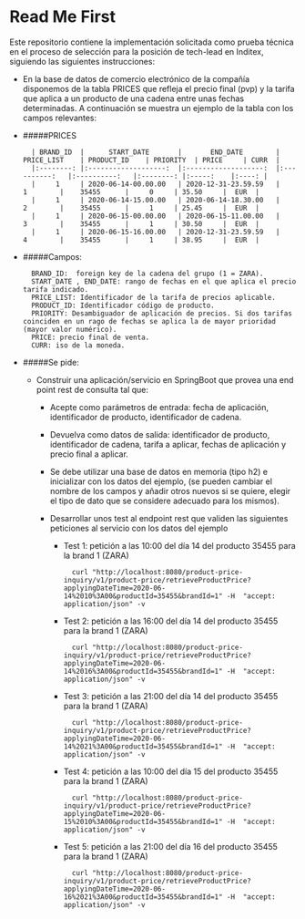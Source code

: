 # Read Me First
Este repositorio contiene la implementación solicitada como prueba técnica en el proceso de selección para la posición de tech-lead en Inditex, siguiendo las siguientes instrucciones:



* En la base de datos de comercio electrónico de la compañía disponemos de la tabla PRICES que refleja el precio final (pvp) y la tarifa que aplica a un producto de una cadena entre unas fechas determinadas. A continuación se muestra un ejemplo de la tabla con los campos relevantes:
 

* #####PRICES

        | BRAND_ID 	|      START_DATE     	|       END_DATE      	| PRICE_LIST 	| PRODUCT_ID 	| PRIORITY 	| PRICE 	| CURR 	|
        |:--------:	|:-------------------:	|:-------------------:	|:----------:	|:----------:	|:--------:	|:-----:	|:----:	|
        |     1    	| 2020-06-14-00.00.00 	| 2020-12-31-23.59.59 	|      1     	|    35455   	|     0    	| 35.50 	|  EUR 	|
        |     1    	| 2020-06-14-15.00.00 	| 2020-06-14-18.30.00 	|      2     	|    35455   	|     1    	| 25.45 	|  EUR 	|
        |     1    	| 2020-06-15-00.00.00 	| 2020-06-15-11.00.00 	|      3     	|    35455   	|     1    	| 30.50 	|  EUR 	|
        |     1    	| 2020-06-15-16.00.00 	| 2020-12-31-23.59.59 	|      4     	|    35455   	|     1    	| 38.95 	|  EUR 	|
 
* #####Campos: 

        BRAND_ID:  foreign key de la cadena del grupo (1 = ZARA).
        START_DATE , END_DATE: rango de fechas en el que aplica el precio tarifa indicado.
        PRICE_LIST: Identificador de la tarifa de precios aplicable.
        PRODUCT_ID: Identificador código de producto.
        PRIORITY: Desambiguador de aplicación de precios. Si dos tarifas coinciden en un rago de fechas se aplica la de mayor prioridad (mayor valor numérico).
        PRICE: precio final de venta.
        CURR: iso de la moneda.

 

* #####Se pide:

    * Construir una aplicación/servicio en SpringBoot que provea una end point rest de consulta  tal que:

        * Acepte como parámetros de entrada: fecha de aplicación, identificador de producto, identificador de cadena.
        * Devuelva como datos de salida: identificador de producto, identificador de cadena, tarifa a aplicar, fechas de aplicación y precio final a aplicar.
        * Se debe utilizar una base de datos en memoria (tipo h2) e inicializar con los datos del ejemplo, (se pueden cambiar el nombre de los campos y añadir otros nuevos si se quiere, elegir el tipo de dato que se considere adecuado para los mismos).
        * Desarrollar unos test al endpoint rest que  validen las siguientes peticiones al servicio con los datos del ejemplo

            * Test 1: petición a las 10:00 del día 14 del producto 35455   para la brand 1 (ZARA)
                    
                    curl "http://localhost:8080/product-price-inquiry/v1/product-price/retrieveProductPrice?applyingDateTime=2020-06-14%2010%3A00&productId=35455&brandId=1" -H  "accept: application/json" -v
            
            * Test 2: petición a las 16:00 del día 14 del producto 35455   para la brand 1 (ZARA)
                    
                    curl "http://localhost:8080/product-price-inquiry/v1/product-price/retrieveProductPrice?applyingDateTime=2020-06-14%2016%3A00&productId=35455&brandId=1" -H  "accept: application/json" -v
            
            * Test 3: petición a las 21:00 del día 14 del producto 35455   para la brand 1 (ZARA)        
            
                    curl "http://localhost:8080/product-price-inquiry/v1/product-price/retrieveProductPrice?applyingDateTime=2020-06-14%2021%3A00&productId=35455&brandId=1" -H  "accept: application/json" -v
            
            * Test 4: petición a las 10:00 del día 15 del producto 35455   para la brand 1 (ZARA)   
                 
                    curl "http://localhost:8080/product-price-inquiry/v1/product-price/retrieveProductPrice?applyingDateTime=2020-06-15%2010%3A00&productId=35455&brandId=1" -H  "accept: application/json" -v
            
            * Test 5: petición a las 21:00 del día 16 del producto 35455   para la brand 1 (ZARA) 
                   
                    curl "http://localhost:8080/product-price-inquiry/v1/product-price/retrieveProductPrice?applyingDateTime=2020-06-16%2021%3A00&productId=35455&brandId=1" -H  "accept: application/json" -v
            
            
            
            
      



